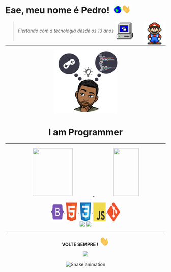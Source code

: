 

#  **Eae, meu nome é Pedro!** &nbsp;<img src="imagens/../.github/workflows/imagens/Earth.gif" width="24px"><img src="imagens/../.github/workflows/imagens/Hi.gif" width="29px">

<img src="/.github/workflows/imagens/Mario_Hello_Big.gif" width="70px" align="right">

><em>Flertando com a tecnologia desde os 13 anos</em> <img src="/.github/workflows/imagens/PC.gif" width="60px" align="center" >

<hr>
 
<div align="center" >
<img  width="200px" src="imagens/../.github/workflows/imagens/WhatsApp%20Image%202022-02-13%20at%2023.48.51.jpeg">
</div>

<div align="center">

# I am Programmer
</div>
<hr>


<div align="center" >
  <a href="https://github.com/PedroRocs" >
  <img height="150em" src="https://github-readme-stats.vercel.app/api?username=PedroRocs&show_icons=true&theme=dark&inline_all_commits=true&count_private=true" float="left" width="50%"/>
  <img height="150em" width="40%" src="https://github-readme-stats.vercel.app/api/top-langs/?username=PedroRocs&layout=compact&langs_count=7&theme=dark" float="right"/>
</div>

  <div style="display:inline_block" align="center"><br>
  <img align="center" alt="Pedro-Bootstrap" height="60" width="40" src="https://github.com/devicons/devicon/blob/master/icons/bootstrap/bootstrap-plain.svg">
  <img align="center" alt="Pedro-HTML" height="60" width="40" src="https://raw.githubusercontent.com/devicons/devicon/master/icons/html5/html5-original.svg">
  <img align="center" alt="Pedro-CSS" height="60" width="40" src="https://raw.githubusercontent.com/devicons/devicon/master/icons/css3/css3-original.svg">
     <img align="center" alt="Pedro-JS" height="60" width="40" src="https://github.com/devicons/devicon/blob/master/icons/javascript/javascript-original.svg">
     <img align="center" alt="Pedro-Git" height="60" width="40" src="https://github.com/devicons/devicon/blob/master/icons/git/git-original.svg">

</div>

 <div align="center">
  <a href = "mailto:pedrorochacardoso1908@gmail.com"><img src="https://img.shields.io/badge/-Gmail-%23333?style=for-the-badge&logo=gmail&logoColor=white" target="_blank"></a>
  <a href="https://www.linkedin.com/in/pedrorocs" target="_blank"><img src="https://img.shields.io/badge/-LinkedIn-%230077B5?style=for-the-badge&logo=linkedin&logoColor=white" target="_blank"></a>
  <hr>
<p align="center"> <b>VOLTE SEMPRE !</b> <img src="/.github/workflows/imagens/Hi.gif" width="30px"> </p>
<p align="center">   <img alingn="center" src="https://profile-counter.glitch.me/PedroRocs/count.svg" /></p>


![Snake animation](https://github.com/PedroRocs/PedroRocs/blob/output/github-contribution-grid-snake.svg)
</div>
